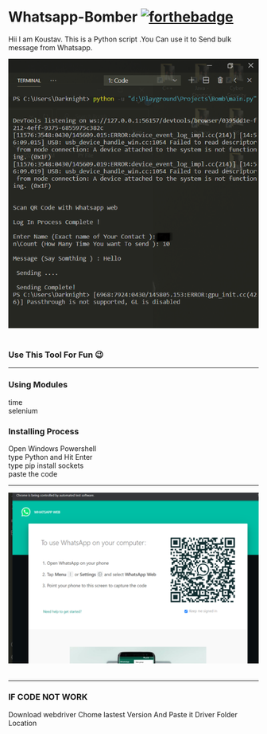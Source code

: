 # Whatsapp-Bomber         [![forthebadge](https://forthebadge.com/images/badges/made-with-python.svg)](https://forthebadge.com)
  
  
Hii I am Koustav. 
This is a Python script .You Can use it to Send bulk message from Whatsapp.



<img src="https://github.com/Koustav-Dey/Whatsapp-Bomber/blob/main/img/Output.png" />    
</a>&nbsp;&nbsp;


### Use This Tool For Fun 😉
---

### Using Modules

<p>
  time<br>selenium
</p>

### Installing Process

<p>
  Open Windows Powershell<br>type Python and Hit Enter<br>type pip install sockets<br>paste the code
</p>
<hr>
<a>
    <img src="https://github.com/Koustav-Dey/Whatsapp-Bomber/blob/main/img/web.png" />    
</a>&nbsp;&nbsp;

---

### IF CODE NOT WORK 

Download webdriver Chome lastest Version And Paste it Driver Folder Location


